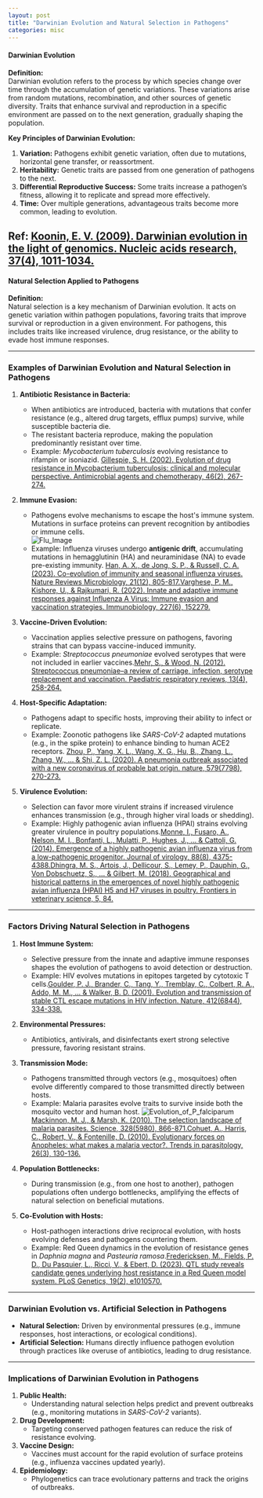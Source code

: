 ```yaml
---
layout: post
title: "Darwinian Evolution and Natural Selection in Pathogens"
categories: misc
---
```


#### **Darwinian Evolution**  
**Definition:**  
Darwinian evolution refers to the process by which species change over time through the accumulation of genetic variations. These variations arise from random mutations, recombination, and other sources of genetic diversity. Traits that enhance survival and reproduction in a specific environment are passed on to the next generation, gradually shaping the population.

**Key Principles of Darwinian Evolution:**
1. **Variation:** Pathogens exhibit genetic variation, often due to mutations, horizontal gene transfer, or reassortment.  
2. **Heritability:** Genetic traits are passed from one generation of pathogens to the next.  
3. **Differential Reproductive Success:** Some traits increase a pathogen’s fitness, allowing it to replicate and spread more effectively.  
4. **Time:** Over multiple generations, advantageous traits become more common, leading to evolution.

Ref: [Koonin, E. V. (2009). Darwinian evolution in the light of genomics. Nucleic acids research, 37(4), 1011-1034.](https://academic.oup.com/nar/article-pdf/37/4/1011/7179750/gkp089.pdf)
---

#### **Natural Selection Applied to Pathogens**  
**Definition:**  
Natural selection is a key mechanism of Darwinian evolution. It acts on genetic variation within pathogen populations, favoring traits that improve survival or reproduction in a given environment. For pathogens, this includes traits like increased virulence, drug resistance, or the ability to evade host immune responses.

---

### **Examples of Darwinian Evolution and Natural Selection in Pathogens**

1. **Antibiotic Resistance in Bacteria:**  
   - When antibiotics are introduced, bacteria with mutations that confer resistance (e.g., altered drug targets, efflux pumps) survive, while susceptible bacteria die.  
   - The resistant bacteria reproduce, making the population predominantly resistant over time.  
   - Example: *Mycobacterium tuberculosis* evolving resistance to rifampin or isoniazid. [Gillespie, S. H. (2002). Evolution of drug resistance in Mycobacterium tuberculosis: clinical and molecular perspective. Antimicrobial agents and chemotherapy, 46(2), 267-274.](https://journals.asm.org/doi/pdf/10.1128/aac.46.2.267-274.2002)

2. **Immune Evasion:**  
   - Pathogens evolve mechanisms to escape the host's immune system. Mutations in surface proteins can prevent recognition by antibodies or immune cells.  
   ![Flu_Image](https://ars.els-cdn.com/content/image/1-s2.0-S017129852200105X-gr1_lrg.jpg)
   - Example: Influenza viruses undergo **antigenic drift**, accumulating mutations in hemagglutinin (HA) and neuraminidase (NA) to evade pre-existing immunity. [Han, A. X., de Jong, S. P., & Russell, C. A. (2023). Co-evolution of immunity and seasonal influenza viruses. Nature Reviews Microbiology, 21(12), 805-817.](https://www.nature.com/articles/s41579-023-00945-8)[Varghese, P. M., Kishore, U., & Rajkumari, R. (2022). Innate and adaptive immune responses against Influenza A Virus: Immune evasion and vaccination strategies. Immunobiology, 227(6), 152279.](https://www.sciencedirect.com/science/article/pii/S017129852200105X#f0005)

3. **Vaccine-Driven Evolution:**  
   - Vaccination applies selective pressure on pathogens, favoring strains that can bypass vaccine-induced immunity.  
   - Example: *Streptococcus pneumoniae* evolved serotypes that were not included in earlier vaccines.[Mehr, S., & Wood, N. (2012). Streptococcus pneumoniae–a review of carriage, infection, serotype replacement and vaccination. Paediatric respiratory reviews, 13(4), 258-264.](papers/mehr2012.pdf)

4. **Host-Specific Adaptation:**  
   - Pathogens adapt to specific hosts, improving their ability to infect or replicate.  
   - Example: Zoonotic pathogens like *SARS-CoV-2* adapted mutations (e.g., in the spike protein) to enhance binding to human ACE2 receptors. [Zhou, P., Yang, X. L., Wang, X. G., Hu, B., Zhang, L., Zhang, W., ... & Shi, Z. L. (2020). A pneumonia outbreak associated with a new coronavirus of probable bat origin. nature, 579(7798), 270-273.](https://www.nature.com/articles/s41586-020-2012-7)

5. **Virulence Evolution:**  
   - Selection can favor more virulent strains if increased virulence enhances transmission (e.g., through higher viral loads or shedding).  
   - Example: Highly pathogenic avian influenza (HPAI) strains evolving greater virulence in poultry populations.[Monne, I., Fusaro, A., Nelson, M. I., Bonfanti, L., Mulatti, P., Hughes, J., ... & Cattoli, G. (2014). Emergence of a highly pathogenic avian influenza virus from a low-pathogenic progenitor. Journal of virology, 88(8), 4375-4388.](https://journals.asm.org/doi/pdf/10.1128/JVI.03181-13)[Dhingra, M. S., Artois, J., Dellicour, S., Lemey, P., Dauphin, G., Von Dobschuetz, S., ... & Gilbert, M. (2018). Geographical and historical patterns in the emergences of novel highly pathogenic avian influenza (HPAI) H5 and H7 viruses in poultry. Frontiers in veterinary science, 5, 84.](https://www.frontiersin.org/articles/10.3389/fvets.2018.00084/pdf)

---

### **Factors Driving Natural Selection in Pathogens**

1. **Host Immune System:**  
   - Selective pressure from the innate and adaptive immune responses shapes the evolution of pathogens to avoid detection or destruction.  
   - Example: HIV evolves mutations in epitopes targeted by cytotoxic T cells.[Goulder, P. J., Brander, C., Tang, Y., Tremblay, C., Colbert, R. A., Addo, M. M., ... & Walker, B. D. (2001). Evolution and transmission of stable CTL escape mutations in HIV infection. Nature, 412(6844), 334-338.](https://www.nature.com/articles/35085576)

2. **Environmental Pressures:**  
   - Antibiotics, antivirals, and disinfectants exert strong selective pressure, favoring resistant strains.  

3. **Transmission Mode:**  
   - Pathogens transmitted through vectors (e.g., mosquitoes) often evolve differently compared to those transmitted directly between hosts.  
   - Example: Malaria parasites evolve traits to survive inside both the mosquito vector and human host.
   ![Evolution_of_P_falciparum](https://www.science.org/cms/10.1126/science.1185410/asset/1edf0b91-9cba-4077-8bc6-4da7981fa9f7/assets/graphic/328_866_f1.jpeg)
   [Mackinnon, M. J., & Marsh, K. (2010). The selection landscape of malaria parasites. Science, 328(5980), 866-871.](https://www.science.org/doi/pdf/10.1126/science.1185410)[Cohuet, A., Harris, C., Robert, V., & Fontenille, D. (2010). Evolutionary forces on Anopheles: what makes a malaria vector?. Trends in parasitology, 26(3), 130-136.](https://hal.science/hal-03060058/file/Cohuet%202010%20What%20make%20a%20vector%20TrendsParas.pdf)

4. **Population Bottlenecks:**  
   - During transmission (e.g., from one host to another), pathogen populations often undergo bottlenecks, amplifying the effects of natural selection on beneficial mutations.

5. **Co-Evolution with Hosts:**  
   - Host-pathogen interactions drive reciprocal evolution, with hosts evolving defenses and pathogens countering them.  
   - Example: Red Queen dynamics in the evolution of resistance genes in *Daphnia magna* and *Pasteuria ramosa*.[Fredericksen, M., Fields, P. D., Du Pasquier, L., Ricci, V., & Ebert, D. (2023). QTL study reveals candidate genes underlying host resistance in a Red Queen model system. PLoS Genetics, 19(2), e1010570.](https://journals.plos.org/plosgenetics/article/file?id=10.1371/journal.pgen.1010570&type=printable)

---

### **Darwinian Evolution vs. Artificial Selection in Pathogens**
- **Natural Selection:** Driven by environmental pressures (e.g., immune responses, host interactions, or ecological conditions).  
- **Artificial Selection:** Humans directly influence pathogen evolution through practices like overuse of antibiotics, leading to drug resistance.

---

### **Implications of Darwinian Evolution in Pathogens**
1. **Public Health:**  
   - Understanding natural selection helps predict and prevent outbreaks (e.g., monitoring mutations in *SARS-CoV-2* variants).  
2. **Drug Development:**  
   - Targeting conserved pathogen features can reduce the risk of resistance evolving.  
3. **Vaccine Design:**  
   - Vaccines must account for the rapid evolution of surface proteins (e.g., influenza vaccines updated yearly).  
4. **Epidemiology:**  
   - Phylogenetics can trace evolutionary patterns and track the origins of outbreaks.
